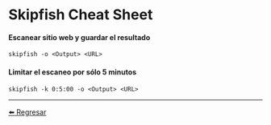 # Skipfish Cheat Sheet

#### Escanear sitio web y guardar el resultado
```
skipfish -o <Output> <URL>
```

#### Limitar el escaneo por sólo 5 minutos
```
skipfish -k 0:5:00 -o <Output> <URL>
```

---

[:arrow_left: Regresar](https://github.com/m4lal0/cheatsheets)